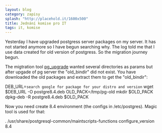 ```yaml
---
layout: blog
category: zapisy
splash: "http://placehold.it/1600x500"
title: Jednání komise pro IT
tags: it, komise
---
```


Yesterday I have upgraded postgress server packages on my server.
It has not started anymore so I have begun searching why.
The log told me that I use data created for old version of postgress.
So the migration journey begun.

The migtration tool [pg_upgrade](http://www.postgresql.org/docs/9.2/static/pgupgrade.html)
wanted several directories as params but after upgade of pg server the "old_bindir" did not exist.
You have downloaded the old packages and extract them to get the "old_bindir":

  DEB_URL=`search google for package for your distro and version`
  wget $DEB_URL -O postgre8.4.deb
  OLD_PACK=/tmp/pg-old
  mkdir $OLD_PACK
  dpkg-deb -R postgre8.4.deb $OLD_PACK

Now you need create 8.4 environment (the configs in /etc/postgres).
Magic tool is used for that:

  . /usr/share/postgresql-common/maintscripts-functions
  configure_version 8.4
